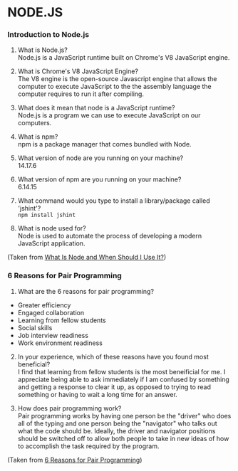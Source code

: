 # NODE.JS  
### Introduction to Node.js  
1. What is Node.js?  
Node.js is a JavaScript runtime built on Chrome's V8 JavaScript engine.

2. What is Chrome's V8 JavaScript Engine?  
The V8 engine is the open-source Javascript engine that allows the computer to execute JavaScript to the the assembly language the computer requires to run it after compiling.

3. What does it mean that node is a JavaScript runtime?  
Node.js is a program we can use to execute JavaScript on our computers.

4. What is npm?  
npm is a package manager that comes bundled with Node.

5. What version of node are you running on your machine?  
14.17.6

6. What version of npm are you running on your machine?  
6.14.15

7. What command would you type to install a library/package called 'jshint'?  
`npm install jshint`

8. What is node used for?  
Node is used to automate the process of developing a modern JavaScript application.

(Taken from [What Is Node and When Should I Use It?](https://www.sitepoint.com/an-introduction-to-node-js/))

### 6 Reasons for Pair Programming  
1. What are the 6 reasons for pair programming?  
* Greater efficiency
* Engaged collaboration
* Learning from fellow students
* Social skills
* Job interview readiness
* Work environment readiness

2. In your experience, which of these reasons have you found most beneficial?  
I find that learning from fellow students is the most beneificial for me.  I appreciate being able to ask immediately if I am confused by something and getting a response to clear it up, as opposed to trying to read something or having to wait a long time for an answer.

3. How does pair programming work?  
Pair programming works by having one person be the "driver" who does all of the typing and one person being the "navigator" who talks out what the code should be.  Ideally, the driver and navigator positions should be switched off to allow both people to take in new ideas of how to accomplish the task required by the program.

(Taken from [6 Reasons for Pair Programming](https://www.codefellows.org/blog/6-reasons-for-pair-programming/))